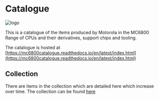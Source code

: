 # Catalogue

![logo](source/images/mc6800logo.jpeg)

This is a catalogue of the items produced by Motorola in the MC6800 Range of CPUs and their derivatives, support chips and tooling.

The catalogue is hosted at [https://mc6800catalogue.readthedocs.io/en/latest/index.html](https://mc6800catalogue.readthedocs.io/en/latest/index.html)

## Collection

There are items in the collection which are detailed here which increase over time. The collection can be found [here](https://mc6800catalogue.readthedocs.io/en/latest/collection.html)

